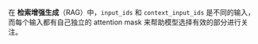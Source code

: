 在 **检索增强生成**（RAG）中，`input_ids` 和 `context_input_ids` 是不同的输入，而每个输入都有自己独立的 attention mask 来帮助模型选择有效的部分进行关注。